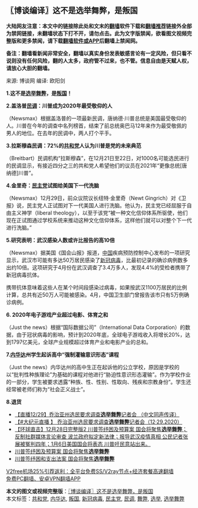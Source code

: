  <h2>〖博谈编译〗这不是选举舞弊，是叛国</h2> <p class="notice"><b>大陆网友注意：本文中的链接除此处和文末的<a href="https://github.com/bannedbook/fanqiang" >翻墙</a>软件下载和<a href="https://github.com/killgcd/justmysocks/blob/master/README.md">翻墙推荐</a>链接外全部为禁网链接，未翻墙状态下打不开，请勿点击。此为文字版禁闻，欲看图文视频完整版和更多禁闻，请下载<a href="https://github.com/bannedbook/fanqiang">翻墙软件或APP</a>后翻墙上禁闻网。</p><p>备注：翻墙看新闻非常安全，翻墙以真实身份发表敏感言论有一定风险，但只看不说则没有任何风险，翻的人太多，政府管不过来，也不管。信息自由是天赋人权，请放心大胆的翻墙。</b></p>  <div class="entry"> <p>来源:&nbsp;博谈网                      编译:&nbsp;欧阳剑                           </p> <p><strong>1.这不是<a href="https://www.bannedbook.org/bnews/tag/%e9%80%89%e4%b8%be/" class="st_tag internal_tag" rel="tag" title="标签 选举 下的日志">选举</a><a href="https://www.bannedbook.org/bnews/tag/%E8%88%9E%E5%BC%8A/" class="st_tag internal_tag" rel="tag" title="标签 舞弊 下的日志">舞弊</a>，是<a href="https://www.bannedbook.org/bnews/tag/%E5%8F%9B%E5%9B%BD/" class="st_tag internal_tag" rel="tag" title="标签 叛国 下的日志">叛国</a>！</strong></p> <p></p> <p><strong>2.盖洛普<a href="https://www.bannedbook.org/bnews/tag/%E6%B0%91%E8%B0%83/" class="st_tag internal_tag" rel="tag" title="标签 民调 下的日志">民调</a>：川普成为2020年最受敬仰的人</strong></p> <p></p> <p>（Newsmax）根据盖洛普的一项最新民调，唐纳德·川普总统是美国最受敬仰的人。川普在今年的调查中名列榜首，结束了前总统奥巴马12年来作为最受敬佩的男人的地位。在去年的民调中，两人打个平手。</p>  <p><strong>3.拉斯穆森民调：72%的<a href="https://www.bannedbook.org/bnews/tag/%e5%85%b1%e5%92%8c%e5%85%9a/" class="st_tag internal_tag" rel="tag" title="标签 共和党 下的日志">共和党</a>人认为川普是党的未来典范</strong></p> <p></p> <p>（Breitbart）民调机构“拉斯穆森”，在12月21日至22日，对1000名可能选民进行的民调显示，有接近四分之三的共和党人希望他们的议员在2021年“更像总统[唐纳德]川普”。</p> <p><strong>4.金里奇：<a href="https://www.bannedbook.org/bnews/tag/%e6%b0%91%e4%b8%bb%e5%85%9a/" class="st_tag internal_tag" rel="tag" title="标签 民主党 下的日志">民主党</a>试图给美国下一代洗脑</strong></p> <p></p> <p>（Newsmax）12月29日，前众议院议长纽特·金里奇（Newt Gingrich）对《卫报》说，民主党人正试图对下一代美国人进行洗脑。他认为，民主党已经屈服于自由主义神学（liberal theology），以至于该党“被一种文化信仰体系所驱使，他们现在正试图通过学校系统来推动这种文化信仰体系，这样他们就可以对整个下一代进行洗脑。”</p>  <p><strong>5.研究表明：武汉感染人数或许比报告的高10倍</strong></p> <p></p> <p>（Newsmax）据美国《国会山报》报道，<span class='wp_keywordlink_affiliate'><a href="https://www.bannedbook.org/" title="中国" target="_blank">中国</a></span>疾病预防控制中心发布的一项研究显示，武汉市可能有多达50万居民感染了<a href="https://www.bannedbook.org/bnews/tag/%e6%96%b0%e5%86%a0%e7%97%85%e6%af%92/" class="st_tag internal_tag" rel="tag" title="标签 新冠病毒 下的日志">新冠病毒</a>，比最初记录的确诊病例数多出约10倍。这项研究于4月份在武汉调查了3.4万多人，发现4.4%的受检者携带了新冠病毒抗体。</p> <p>携带抗体意味着这些人在某个时间段感染过病毒，如果按武汉1100万居民的比例计算，总共有近50万人可能被感染。4月，中国卫生部门曾报告该市只有5万例确诊病例。</p> <p><strong>6. 2020年电子游戏产业超过电影、体育之和</strong></p> <p></p>  <p>（Just the news）根据“国际数据公司”（International Data Corporation）的数据，由于冠状病毒的影响，预计到2020年底，全球电子游戏收入将增长20%，达到1797亿美元，全球产业规模超过体育产业和电影产业的总和。</p> <p><strong>7.<a href="https://www.bannedbook.org/bnews/tag/%E5%86%85%E5%8D%8E%E8%BE%BE/" class="st_tag internal_tag" rel="tag" title="标签 内华达 下的日志">内华达</a>州学生起诉高中“强制灌输意识形态”课程</strong></p> <p></p> <p>（Just the news）内华达州的高中生正在起诉他的公立学校，原因是学校的以“批判性种族理论”为基础的课程对他进行“胁迫性意识形态灌输”。作为学校作业的一部分，学生被要求透露“种族、性、性别、性取向、残疾和宗教身份”。学生还经常被老师们称为“社会正义战士”。</p> <p><strong>8.退货</strong></p> <ul class='op-related-articles' title='相关阅读'> <li><a href='https://www.bannedbook.org/bnews/bannedvideo/20201230/1457433.html' target='_blank'>【直播12/29】乔治亚州选民要求调查<b>选举舞弊</b>记者会 （中文同声传译）</a></li> <li><a href='https://www.bannedbook.org/bnews/bannedvideo/20201230/1457418.html' target='_blank'>【#大纪元直播 】 乔治亚州选民要求调查<b>选举舞弊</b>记者会（12·29.2020）</a></li> <li><a href='https://www.bannedbook.org/bnews/bannedvideo/20201229/1456792.html' target='_blank'>【环球直击】12月28日完整版2 川普签纾困及预算案 国会将聚焦<b>选举舞弊</b>；反制社群媒体言论审查 波兰政府拟定新法律；报导武汉疫情真相 公民记者张展被冤判四年；1月6日美国国会将表态 川普吁民意站出来。</a></li> <li><a href='https://www.bannedbook.org/bnews/bannedvideo/20201229/1456752.html' target='_blank'>川普签纾困及预算案 国会将聚焦<b>选举舞弊</b></a></li> <li><a href='https://www.bannedbook.org/bnews/cbnews/20201228/1456356.html' target='_blank'>川普签纾困和支出法案 国会将聚焦<b>选举舞弊</b></a></li> </ul> <p class="texttj"> <a href="https://github.com/bannedbook/fanqiang/wiki/V2ray%E6%9C%BA%E5%9C%BA" target="_blank">V2free机场25%引荐返利：全平台免费SS/V2ray节点+经济套餐高速翻墙</a><br/> <a href="https://github.com/bannedbook/fanqiang/wiki/%E7%A6%81%E9%97%BB%E7%BD%91%E5%AE%89%E5%8D%93%E7%BF%BB%E5%A2%99%E6%96%B0%E9%97%BBAPP" target="_blank">免费PC翻墙、安卓VPN翻墙APP</a></p><p></p> <a name='sharetosocial'></a>       <div><b>本文的图文或视频完整版</b>：<a href='https://www.bannedbook.org/bnews/cbnews/20201230/1457640.html'>〖博谈编译〗这不是选举舞弊，是叛国</a></div>  </div><!--END ENTRY--> <div class="postfooter"> <div>本文标签：<a href="https://www.bannedbook.org/bnews/tag/%e5%85%b1%e5%92%8c%e5%85%9a/" rel="tag">共和党</a>, <a href="https://www.bannedbook.org/bnews/tag/%E5%86%85%E5%8D%8E%E8%BE%BE/" rel="tag">内华达</a>, <a href="https://www.bannedbook.org/bnews/tag/%E5%8F%9B%E5%9B%BD/" rel="tag">叛国</a>, <a href="https://www.bannedbook.org/bnews/tag/%e6%96%b0%e5%86%a0%e7%97%85%e6%af%92/" rel="tag">新冠病毒</a>, <a href="https://www.bannedbook.org/bnews/tag/%e6%b0%91%e4%b8%bb%e5%85%9a/" rel="tag">民主党</a>, <a href="https://www.bannedbook.org/bnews/tag/%E6%B0%91%E8%B0%83/" rel="tag">民调</a>, <a href="https://www.bannedbook.org/bnews/tag/%E8%88%9E%E5%BC%8A/" rel="tag">舞弊</a>, <a href="https://www.bannedbook.org/bnews/tag/%e9%80%89%e4%b8%be/" rel="tag">选举</a>, <a href="https://www.bannedbook.org/bnews/tag/%E9%80%89%E4%B8%BE%E8%88%9E%E5%BC%8A/" rel="tag">选举舞弊</a></div>  </div><!--END POSTFOOTER--> 